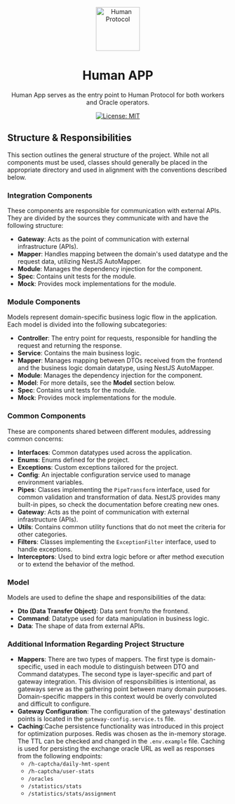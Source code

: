 <p align="center">
  <a href="http://nestjs.com/" target="blank"><img src="https://s2.coinmarketcap.com/static/img/coins/64x64/10347.png" width="100" alt="Human Protocol" /></a>
</p>

[circleci-image]: https://img.shields.io/circleci/build/github/nestjs/nest/master?token=abc123def456
[circleci-url]: https://circleci.com/gh/nestjs/nest
<h1 align="center">Human APP</h1>
  <p align="center">Human App serves as the entry point to Human Protocol for both workers and Oracle operators.</p>

<p align="center">
  <a href="https://github.com/humanprotocol/human-protocol/blob/main/LICENSE">
    <img alt="License: MIT" src="https://img.shields.io/badge/license-MIT-yellow.svg" target="_blank" />
  </a>

</p>

## Structure & Responsibilities

This section outlines the general structure of the project. While not all components must be used,
classes should generally be placed in the appropriate directory and used in alignment with the conventions 
described below.

### Integration Components

These components are responsible for communication with external APIs. They are divided by the sources they
communicate with and have the following structure:

- **Gateway**: Acts as the point of communication with external infrastructure (APIs).
- **Mapper**: Handles mapping between the domain's used datatype and the request data, utilizing NestJS AutoMapper.
- **Module**: Manages the dependency injection for the component.
- **Spec**: Contains unit tests for the module.
- **Mock**: Provides mock implementations for the module.

### Module Components

Models represent domain-specific business logic flow in the application. Each model is divided into the 
following subcategories:

- **Controller**: The entry point for requests, responsible for handling the request and returning the response.
- **Service**: Contains the main business logic.
- **Mapper**: Manages mapping between DTOs received from the frontend and the business logic domain datatype, using NestJS AutoMapper.
- **Module**: Manages the dependency injection for the component.
- **Model**: For more details, see the **Model** section below.
- **Spec**: Contains unit tests for the module.
- **Mock**: Provides mock implementations for the module.

### Common Components

These are components shared between different modules, addressing common concerns:

- **Interfaces**: Common datatypes used across the application.
- **Enums**: Enums defined for the project.
- **Exceptions**: Custom exceptions tailored for the project.
- **Config**: An injectable configuration service used to manage environment variables.
- **Pipes**: Classes implementing the `PipeTransform` interface, used for common validation 
and transformation of data. NestJS provides many built-in pipes, so check the documentation before creating new ones.
- **Gateway**: Acts as the point of communication with external infrastructure (APIs).
- **Utils**: Contains common utility functions that do not meet the criteria for other categories.
- **Filters**: Classes implementing the `ExceptionFilter` interface, used to handle exceptions.
- **Interceptors**: Used to bind extra logic before or after method execution or to extend the behavior of the method.

### Model 

Models are used to define the shape and responsibilities of the data:

- **Dto (Data Transfer Object)**: Data sent from/to the frontend.
- **Command**: Datatype used for data manipulation in business logic.
- **Data**: The shape of data from external APIs.

### Additional Information Regarding Project Structure

- **Mappers**: There are two types of mappers. The first type is domain-specific, used in each module
to distinguish between DTO and Command datatypes. The second type is layer-specific and part of gateway integration. 
This division of responsibilities is intentional, as gateways serve as the gathering point between many domain purposes. 
Domain-specific mappers in this context would be overly convoluted and difficult to configure.
- **Gateway Configuration**: The configuration of the gateways' destination points is located 
in the `gateway-config.service.ts` file.
- **Caching**:Cache persistence functionality was introduced in this project for optimization purposes. Redis was chosen
as the in-memory storage. The TTL can be checked and changed in the `.env.example` file. Caching is used for persisting 
the exchange oracle URL as well as responses from the following endpoints:
  * `/h-captcha/daily-hmt-spent`
  * `/h-captcha/user-stats`
  * `/oracles`
  * `/statistics/stats`
  * `/statistics/stats/assignment`
